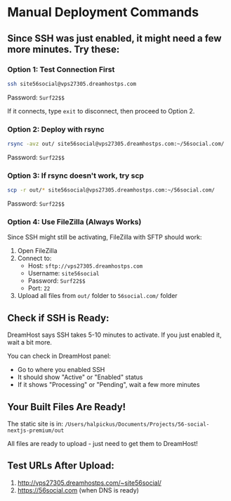 # Manual Deployment Commands

## Since SSH was just enabled, it might need a few more minutes. Try these:

### Option 1: Test Connection First
```bash
ssh site56social@vps27305.dreamhostps.com
```
Password: `Surf22$$`

If it connects, type `exit` to disconnect, then proceed to Option 2.

### Option 2: Deploy with rsync
```bash
rsync -avz out/ site56social@vps27305.dreamhostps.com:~/56social.com/
```
Password: `Surf22$$`

### Option 3: If rsync doesn't work, try scp
```bash
scp -r out/* site56social@vps27305.dreamhostps.com:~/56social.com/
```
Password: `Surf22$$`

### Option 4: Use FileZilla (Always Works)
Since SSH might still be activating, FileZilla with SFTP should work:

1. Open FileZilla
2. Connect to:
   - Host: `sftp://vps27305.dreamhostps.com`
   - Username: `site56social`
   - Password: `Surf22$$`
   - Port: `22`
3. Upload all files from `out/` folder to `56social.com/` folder

## Check if SSH is Ready:
DreamHost says SSH takes 5-10 minutes to activate. If you just enabled it, wait a bit more.

You can check in DreamHost panel:
- Go to where you enabled SSH
- It should show "Active" or "Enabled" status
- If it shows "Processing" or "Pending", wait a few more minutes

## Your Built Files Are Ready!
The static site is in: `/Users/halpickus/Documents/Projects/56-social-nextjs-premium/out`

All files are ready to upload - just need to get them to DreamHost!

## Test URLs After Upload:
1. http://vps27305.dreamhostps.com/~site56social/
2. https://56social.com (when DNS is ready)
